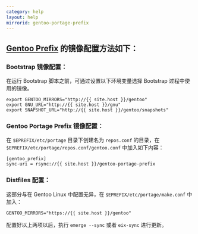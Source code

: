 ```yaml
---
category: help
layout: help
mirrorid: gentoo-portage-prefix
---
```


## [Gentoo Prefix](https://wiki.gentoo.org/wiki/Project:Prefix) 的镜像配置方法如下：

### Bootstrap 镜像配置：

在运行 Bootstrap 脚本之前，可通过设置以下环境变量选择 Bootstrap 过程中使用的镜像。

```
export GENTOO_MIRRORS="http://{{ site.host }}/gentoo"
export GNU_URL="http://{{ site.host }}/gnu"
export SNAPSHOT_URL="http://{{ site.host }}/gentoo/snapshots"
```

### Gentoo Portage Prefix 镜像配置：

在 `$EPREFIX/etc/portage` 目录下创建名为 `repos.conf` 的目录，在 `$EPREFIX/etc/portage/repos.conf/gentoo.conf` 中加入如下内容：

```
[gentoo_prefix]
sync-uri = rsync://{{ site.host }}/gentoo-portage-prefix
```

### Distfiles 配置：

这部分与在 Gentoo Linux 中配置无异，在 `$EPREFIX/etc/portage/make.conf` 中加入：

```
GENTOO_MIRRORS="https://{{ site.host }}/gentoo"
```

配置好以上两项以后，执行 `emerge --sync` 或者 `eix-sync` 进行更新。
